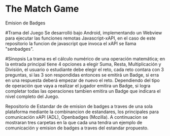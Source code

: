 # The Match Game
Emision de Badges

#Trama del Juego
Se desarrolló bajo Android, implementando un Webview para ejecutar las funciones remotas Javascript-xAPI, en el caso de este repositorio la funcion de javascript que invoca el xAPI se llama "senbadges". 


#Sinopsis
La trama es el cálculo numérico de una operación matemática; en la entrada principal tiene 4 opciones a elegir Suma, Resta, Multiplicación y División, el usuario o estudiante debe elegir el reto, cada reto contara con 3 preguntas, si las 3 son respondidas entonces se emitirá un Badge, si erra en una respuesta deberá empezar de nuevo el reto. Dependiendo del tipo de operación que vaya a realizar el jugador emitira un Badge, si logra completar todas las operaciones tambien emitira un Badge que indicara el nivel completo del Juego.


Repositorio de Estandar de de emision de badges a traves de una sola plataforma mediante la combinancion de estandares, los principales para comunicación xAPI (ADL), Openbadges (Mozilla). A continuacion se mostraran tres carpetas en la que cada una tendra un ejemplo de comunicación y emision de badges a traves del estandar propuesto.
